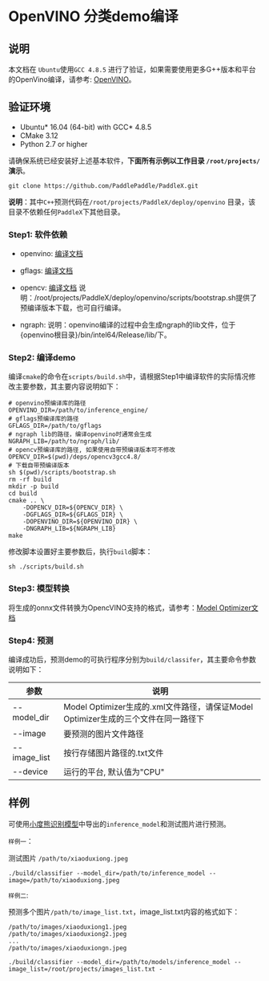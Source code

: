 # OpenVINO 分类demo编译

## 说明
本文档在 `Ubuntu`使用`GCC 4.8.5` 进行了验证，如果需要使用更多G++版本和平台的OpenVino编译，请参考: [OpenVINO](https://github.com/openvinotoolkit/openvino/blob/2020/build-instruction.md)。

## 验证环境
* Ubuntu* 16.04 (64-bit) with GCC* 4.8.5
* CMake 3.12
* Python 2.7 or higher

请确保系统已经安装好上述基本软件，**下面所有示例以工作目录 `/root/projects/`演示**。

 `git clone https://github.com/PaddlePaddle/PaddleX.git`

**说明**：其中`C++`预测代码在`/root/projects/PaddleX/deploy/openvino` 目录，该目录不依赖任何`PaddleX`下其他目录。

### Step1: 软件依赖

- openvino:
[编译文档](https://github.com/openvinotoolkit/openvino/blob/2020/build-instruction.md#build-steps)

- gflags:
[编译文档](https://gflags.github.io/gflags/#download)

- opencv:
[编译文档](https://docs.opencv.org/master/d7/d9f/tutorial_linux_install.html)
说明：/root/projects/PaddleX/deploy/openvino/scripts/bootstrap.sh提供了预编译版本下载，也可自行编译。

- ngraph:
说明：openvino编译的过程中会生成ngraph的lib文件，位于{openvino根目录}/bin/intel64/Release/lib/下。

### Step2: 编译demo


编译`cmake`的命令在`scripts/build.sh`中，请根据Step1中编译软件的实际情况修改主要参数，其主要内容说明如下：
```
# openvino预编译库的路径
OPENVINO_DIR=/path/to/inference_engine/
# gflags预编译库的路径
GFLAGS_DIR=/path/to/gflags
# ngraph lib的路径，编译openvino时通常会生成
NGRAPH_LIB=/path/to/ngraph/lib/
# opencv预编译库的路径, 如果使用自带预编译版本可不修改
OPENCV_DIR=$(pwd)/deps/opencv3gcc4.8/
# 下载自带预编译版本
sh $(pwd)/scripts/bootstrap.sh
rm -rf build
mkdir -p build
cd build
cmake .. \
    -DOPENCV_DIR=${OPENCV_DIR} \
    -DGFLAGS_DIR=${GFLAGS_DIR} \
    -DOPENVINO_DIR=${OPENVINO_DIR} \
    -DNGRAPH_LIB=${NGRAPH_LIB} 
make
```

修改脚本设置好主要参数后，执行`build`脚本：
 ```shell
 sh ./scripts/build.sh
 ```

### Step3: 模型转换

将[]()生成的onnx文件转换为OpencVINO支持的格式，请参考：[Model Optimizer文档](https://docs.openvinotoolkit.org/latest/_docs_MO_DG_Deep_Learning_Model_Optimizer_DevGuide.html)

### Step4: 预测
编译成功后，预测demo的可执行程序分别为`build/classifer`，其主要命令参数说明如下：

|  参数   | 说明  |
|  ----  | ----  |
| --model_dir  | Model Optimizer生成的.xml文件路径，请保证Model Optimizer生成的三个文件在同一路径下|
| --image  | 要预测的图片文件路径 |
| --image_list  | 按行存储图片路径的.txt文件 |
| --device  | 运行的平台, 默认值为"CPU" |


## 样例

可使用[小度熊识别模型](deploy.md#导出inference模型)中导出的`inference_model`和测试图片进行预测。

`样例一`：

测试图片 `/path/to/xiaoduxiong.jpeg`  

```shell
./build/classifier --model_dir=/path/to/inference_model --image=/path/to/xiaoduxiong.jpeg
```


`样例二`:

预测多个图片`/path/to/image_list.txt`，image_list.txt内容的格式如下：
```
/path/to/images/xiaoduxiong1.jpeg
/path/to/images/xiaoduxiong2.jpeg
...
/path/to/images/xiaoduxiongn.jpeg
```
```shell
./build/classifier --model_dir=/path/to/models/inference_model --image_list=/root/projects/images_list.txt -
```

